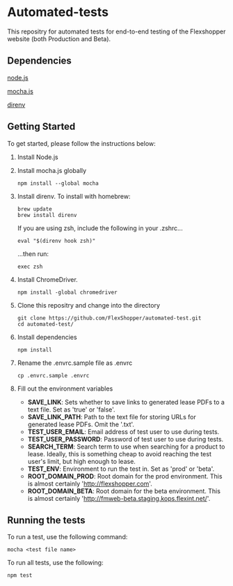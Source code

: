 # Automated-tests


This repositry for automated tests for end-to-end testing of the Flexshopper website (both Production and Beta). 


## Dependencies

[node.js](https://nodejs.org)<br>

[mocha.js](https://mochajs.org/)<br>

[direnv](https://github.com/direnv/direnv)<br>


## Getting Started

To get started, please follow the instructions below:

1. Install Node.js 

2. Install mocha.js globally

    ```
    npm install --global mocha
    ```

3. Install direnv. To install with homebrew:

    ```
    brew update
    brew install direnv
    ```

    If you are using zsh, include the following in your .zshrc...

    ```
    eval "$(direnv hook zsh)"
    ```
    
    ...then run:

    ```
    exec zsh
    ```

4. Install ChromeDriver.

    ```
    npm install -global chromedriver
    ```

5. Clone this repositry and change into the directory

    ```
    git clone https://github.com/FlexShopper/automated-test.git
    cd automated-test/
    ```

6. Install dependencies

    ```
    npm install
    ```

7. Rename the .envrc.sample file as .envrc

    ```
    cp .envrc.sample .envrc
    ```

8. Fill out the environment variables

    * **SAVE\_LINK**: Sets whether to save links to generated lease PDFs to a text file. Set as 'true' or 'false'.
    * **SAVE\_LINK\_PATH**: Path to the text file for storing URLs for generated lease PDFs. Omit the '.txt'.
    * **TEST\_USER\_EMAIL**: Email address of test user to use during tests.
    * **TEST\_USER\_PASSWORD**: Password of test user to use during tests.
    * **SEARCH\_TERM**: Search term to use when searching for a product to lease. Ideally, this is something cheap to avoid reaching the test user's limit, but high enough to lease.
    * **TEST\_ENV**: Environment to run the test in. Set as 'prod' or 'beta'.
    * **ROOT\_DOMAIN\_PROD**: Root domain for the prod environment. This is almost certainly 'http://flexshopper.com'.
    * **ROOT\_DOMAIN\_BETA**: Root domain for the beta environment. This is almost certainly 'http://fmweb-beta.staging.kops.flexint.net/'.

## Running the tests
To run a test, use the following command:

```
mocha <test file name>
```

To run all tests, use the following:

```
npm test
```

